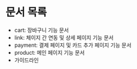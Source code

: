# 문서 목록
- cart: 장바구니 기능 문서
- link: 체이지 간 연동 및 상세 페이지 기능 문서
- payment: 결제 페이지 및 카드 추가 페이지 기능 문서
- product: 메인 페이지 기능 문서
- 가이드라인